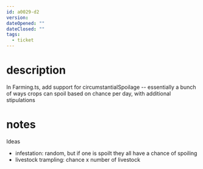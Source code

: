 ```yaml
---
id: a0029-d2
version: 
dateOpened: ""
dateClosed: ""
tags:
  - ticket
---
```

# description
In Farming.ts, add support for circumstantialSpoilage -- essentially a bunch of ways crops can spoil based on chance per day, with additional stipulations
# notes
Ideas
- infestation: random, but if one is spoilt they all have a chance of spoiling
- livestock trampling: chance x number of livestock 